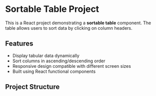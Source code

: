 # Sortable Table Project

This is a React project demonstrating a **sortable table** component. The table allows users to sort data by clicking on column headers.

## Features

- Display tabular data dynamically
- Sort columns in ascending/descending order
- Responsive design compatible with different screen sizes
- Built using React functional components

## Project Structure

